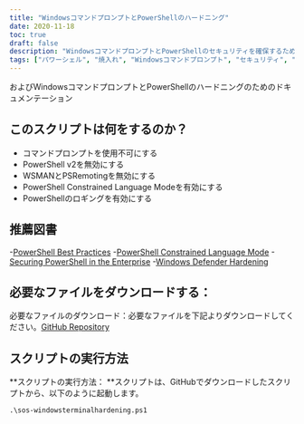 ```yaml
---
title: "WindowsコマンドプロンプトとPowerShellのハードニング"
date: 2020-11-18
toc: true
draft: false
description: "WindowsコマンドプロンプトとPowerShellのセキュリティを確保するために、包括的なハードニングスクリプトとドキュメントを提供し、システムのセキュリティとコンプライアンスを強化します。"
tags: ["パワーシェル", "焼入れ", "Windowsコマンドプロンプト", "セキュリティ", "コンプライアンス", "オートメーション", "制約条件付き言語モード", "PowerShellのロギング", "PowerShellスクリプト", "WSMAN", "PSRemoting（リモーティング", "エンタープライズ・セキュリティ", "ブルーチーム", "サイバーセキュリティ", "ベストプラクティス", "コマンドプロンプトを無効にする", "PowerShell v2を無効にする", "GitHub リポジトリ", "Windows Defender", "マイクロソフト"]
---
```

およびWindowsコマンドプロンプトとPowerShellのハードニングのためのドキュメンテーション

## このスクリプトは何をするのか？
- コマンドプロンプトを使用不可にする
- PowerShell v2を無効にする
- WSMANとPSRemotingを無効にする
- PowerShell Constrained Language Modeを有効にする
- PowerShellのロギングを有効にする

## 推薦図書
-[PowerShell Best Practices](https://www.digitalshadows.com/blog-and-research/powershell-security-best-practices/)
-[PowerShell Constrained Language Mode](https://devblogs.microsoft.com/powershell/powershell-constrained-language-mode/)
-[Securing PowerShell in the Enterprise](https://www.cyber.gov.au/acsc/view-all-content/publications/securing-powershell-enterprise)
-[Windows Defender Hardening](https://github.com/simeononsecurity/Windows-Defender-Hardening)

## 必要なファイルをダウンロードする：

必要なファイルのダウンロード：必要なファイルを下記よりダウンロードしてください。[GitHub Repository](https://github.com/simeononsecurity/Windows-Terminal-Hardening)

## スクリプトの実行方法

**スクリプトの実行方法： **スクリプトは、GitHubでダウンロードしたスクリプトから、以下のように起動します。
```
.\sos-windowsterminalhardening.ps1
```
